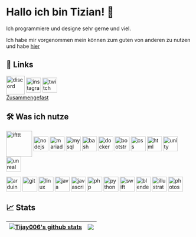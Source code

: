 # Hallo ich bin Tizian! 👋
Ich programmiere und designe sehr gerne und viel.

Ich habe mir vorgenommen mein können zum guten von anderen zu nutzen und habe [hier]()

## 🔗 Links


<a href="https://dsc.gg/tijay006.exe" target="blank"><img align="center" src="https://raw.githubusercontent.com/rahuldkjain/github-profile-readme-generator/master/src/images/icons/Social/discord.svg" alt="discord" height="50" width="50" /></a>
<a href="https://www.instagram.com/tijay006" target="blank"><img align="center" src="https://raw.githubusercontent.com/rahuldkjain/github-profile-readme-generator/master/src/images/icons/Social/instagram.svg" alt="instagram" height="40" width="40" /></a>
<a href="https://www.twitch.tv/tijay06" target="blank"><img align="center" src="https://raw.githubusercontent.com/rahuldkjain/github-profile-readme-generator/master/src/images/icons/Social/twitch.svg" alt="twitch" height="40" width="40" /></a><br>
[Zusammengefast](https://direct.me/tijay006)

## 🛠 Was ich nutze
<img align="center" src="https://raw.githubusercontent.com/rahuldkjain/github-profile-readme-generator/master/src/images/icons/Automation/ifttt.svg" alt="ifttt" height="70" width="70" /></a>
<img align="center" src="https://github.com/rahuldkjain/github-profile-readme-generator/blob/master/src/images/icons/BackendDevelopment/nodejs.svg" alt="nodejs" height="40" width="40" /></a>
<img align="center" src="https://github.com/rahuldkjain/github-profile-readme-generator/blob/master/src/images/icons/Database/mariadb.svg" alt="mariadb" height="40" width="40" /></a>
<img align="center" src="https://github.com/rahuldkjain/github-profile-readme-generator/blob/master/src/images/icons/Database/mysql.svg" alt="mysql" height="40" width="40" /></a>
<img align="center" src="https://github.com/rahuldkjain/github-profile-readme-generator/blob/master/src/images/icons/Devops/bash.svg" alt="bash" height="40" width="40" /></a>
<img align="center" src="https://github.com/rahuldkjain/github-profile-readme-generator/blob/master/src/images/icons/Devops/docker.svg" alt="docker" height="40" width="40" /></a>
<img align="center" src="https://github.com/rahuldkjain/github-profile-readme-generator/blob/master/src/images/icons/FrontendDevelopment/bootstrap.svg" alt="bootstrap" height="40" width="40" /></a>
<img align="center" src="https://github.com/rahuldkjain/github-profile-readme-generator/blob/master/src/images/icons/FrontendDevelopment/css.svg" alt="css" height="40" width="40" /></a>
<img align="center" src="https://github.com/rahuldkjain/github-profile-readme-generator/blob/master/src/images/icons/FrontendDevelopment/html.svg" alt="html" height="40" width="40" /></a>
<img align="center" src="https://github.com/rahuldkjain/github-profile-readme-generator/blob/master/src/images/icons/GameEngines/unity.svg" alt="unity" height="40" width="40" /></a>
<img align="center" src="https://github.com/rahuldkjain/github-profile-readme-generator/blob/master/src/images/icons/GameEngines/unreal.svg" alt="unreal" height="40" width="40" /></a><br>

<img align="center" src="https://github.com/rahuldkjain/github-profile-readme-generator/blob/master/src/images/icons/Other/arduino.svg" alt="arduino" height="40" width="40" /></a>
<img align="center" src="https://github.com/rahuldkjain/github-profile-readme-generator/blob/master/src/images/icons/Other/git.svg" alt="git" height="40" width="40" /></a>
<img align="center" src="https://github.com/rahuldkjain/github-profile-readme-generator/blob/master/src/images/icons/Other/linux.svg" alt="linux" height="40" width="40" /></a>
<img align="center" src="https://github.com/rahuldkjain/github-profile-readme-generator/blob/master/src/images/icons/ProgrammingLanguages/java.svg" alt="java" height="40" width="40" /></a>
<img align="center" src="https://github.com/rahuldkjain/github-profile-readme-generator/blob/master/src/images/icons/ProgrammingLanguages/javascript.svg" alt="javascript" height="40" width="40" /></a>
<img align="center" src="https://github.com/rahuldkjain/github-profile-readme-generator/blob/master/src/images/icons/ProgrammingLanguages/php.svg" alt="php" height="40" width="40" /></a>
<img align="center" src="https://github.com/rahuldkjain/github-profile-readme-generator/blob/master/src/images/icons/ProgrammingLanguages/python.svg" alt="python" height="40" width="40" /></a>
<img align="center" src="https://github.com/rahuldkjain/github-profile-readme-generator/blob/master/src/images/icons/ProgrammingLanguages/swift.svg" alt="swift" height="40" width="40" /></a>
<img align="center" src="https://github.com/rahuldkjain/github-profile-readme-generator/blob/master/src/images/icons/Software/blender.svg" alt="blender" height="40" width="40" /></a>
<img align="center" src="https://github.com/rahuldkjain/github-profile-readme-generator/blob/master/src/images/icons/Software/illustrator.svg" alt="illustrator" height="40" width="40" /></a>
<img align="center" src="https://github.com/rahuldkjain/github-profile-readme-generator/blob/master/src/images/icons/Software/photoshop.svg" alt="photoshop" height="40" width="40" /></a>


## 📈 Stats
| <a href="https://github.com/tijay006/github-readme-stats"><img align="center" src="https://github-readme-stats.vercel.app/api?username=tijay006&show_icons=true&include_all_commits=true&theme=buefy&hide_border=true" alt="Tijay006's github stats" /></a> | <a href="https://github.com/tijay006/github-readme-stats"><img align="center" src="https://github-readme-stats.vercel.app/api/top-langs/?username=tijay006&layout=compact&theme=buefy&hide_border=true" /></a> |
| ------------- | ------------- |
